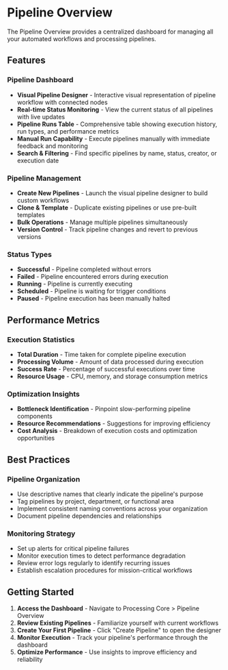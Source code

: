 # Pipeline Overview

The Pipeline Overview provides a centralized dashboard for managing all your automated workflows and processing pipelines.

## Features

### Pipeline Dashboard
- **Visual Pipeline Designer** - Interactive visual representation of pipeline workflow with connected nodes
- **Real-time Status Monitoring** - View the current status of all pipelines with live updates
- **Pipeline Runs Table** - Comprehensive table showing execution history, run types, and performance metrics
- **Manual Run Capability** - Execute pipelines manually with immediate feedback and monitoring
- **Search & Filtering** - Find specific pipelines by name, status, creator, or execution date

### Pipeline Management
- **Create New Pipelines** - Launch the visual pipeline designer to build custom workflows
- **Clone & Template** - Duplicate existing pipelines or use pre-built templates
- **Bulk Operations** - Manage multiple pipelines simultaneously
- **Version Control** - Track pipeline changes and revert to previous versions

### Status Types
- **Successful** - Pipeline completed without errors
- **Failed** - Pipeline encountered errors during execution
- **Running** - Pipeline is currently executing
- **Scheduled** - Pipeline is waiting for trigger conditions
- **Paused** - Pipeline execution has been manually halted

## Performance Metrics

### Execution Statistics
- **Total Duration** - Time taken for complete pipeline execution
- **Processing Volume** - Amount of data processed during execution
- **Success Rate** - Percentage of successful executions over time
- **Resource Usage** - CPU, memory, and storage consumption metrics

### Optimization Insights
- **Bottleneck Identification** - Pinpoint slow-performing pipeline components
- **Resource Recommendations** - Suggestions for improving efficiency
- **Cost Analysis** - Breakdown of execution costs and optimization opportunities

## Best Practices

### Pipeline Organization
- Use descriptive names that clearly indicate the pipeline's purpose
- Tag pipelines by project, department, or functional area
- Implement consistent naming conventions across your organization
- Document pipeline dependencies and relationships

### Monitoring Strategy
- Set up alerts for critical pipeline failures
- Monitor execution times to detect performance degradation
- Review error logs regularly to identify recurring issues
- Establish escalation procedures for mission-critical workflows

## Getting Started

1. **Access the Dashboard** - Navigate to Processing Core > Pipeline Overview
2. **Review Existing Pipelines** - Familiarize yourself with current workflows
3. **Create Your First Pipeline** - Click "Create Pipeline" to open the designer
4. **Monitor Execution** - Track your pipeline's performance through the dashboard
5. **Optimize Performance** - Use insights to improve efficiency and reliability